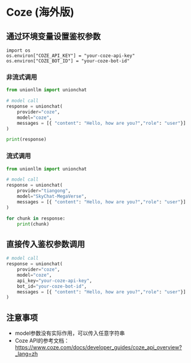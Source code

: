 # Coze (海外版)

## 通过环境变量设置鉴权参数

```
import os 
os.environ["COZE_API_KEY"] = "your-coze-api-key"
os.environ["COZE_BOT_ID"] = "your-coze-bot-id"
```

### 非流式调用

```python
from unionllm import unionchat

# model call
response = unionchat(
    provider="coze",
    model="coze", 
    messages = [{ "content": "Hello, how are you?","role": "user"}]
)

print(response)
```

### 流式调用

```python
from unionllm import unionchat

# model call
response = unionchat(
    provider="tiangong",
    model="SkyChat-MegaVerse", 
    messages = [{ "content": "Hello, how are you?","role": "user"}]
)

for chunk in response:
    print(chunk)
```

## 直接传入鉴权参数调用

```python
# model call
response = unionchat(
    provider="coze",
    model="coze", 
    api_key="your-coze-api-key",
    bot_id="your-coze-bot-id",
    messages = [{ "content": "Hello, how are you?","role": "user"}]
)
```

## 注意事项
- model参数没有实际作用，可以传入任意字符串
- Coze API的参考文档：https://www.coze.com/docs/developer_guides/coze_api_overview?_lang=zh